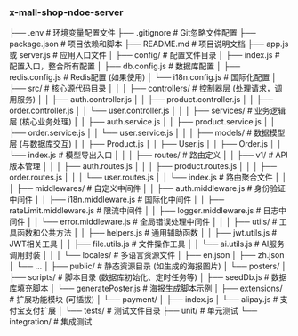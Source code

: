 ### x-mall-shop-ndoe-server
├── .env                          # 环境变量配置文件
├── .gitignore                    # Git忽略文件配置
├── package.json                  # 项目依赖和脚本
├── README.md                     # 项目说明文档
├── app.js 或 server.js           # 应用入口文件
│
├── config/                       # 配置文件目录
│   ├── index.js                  # 配置入口，整合所有配置
│   ├── db.config.js              # 数据库配置
│   ├── redis.config.js           # Redis配置 (如果使用)
│   └── i18n.config.js            # 国际化配置
│
├── src/                          # 核心源代码目录
│   │
│   ├── controllers/              # 控制器层 (处理请求，调用服务)
│   │   ├── auth.controller.js
│   │   ├── product.controller.js
│   │   ├── order.controller.js
│   │   └── user.controller.js
│   │
│   ├── services/                 # 业务逻辑层 (核心业务处理)
│   │   ├── auth.service.js
│   │   ├── product.service.js
│   │   ├── order.service.js
│   │   └── user.service.js
│   │
│   ├── models/                   # 数据模型层 (与数据库交互)
│   │   ├── Product.js
│   │   ├── User.js
│   │   ├── Order.js
│   │   └── index.js              # 模型导出入口
│   │
│   ├── routes/                   # 路由定义
│   │   ├── v1/                   # API版本管理
│   │   │   ├── auth.routes.js
│   │   │   ├── product.routes.js
│   │   │   ├── order.routes.js
│   │   │   └── user.routes.js
│   │   └── index.js              # 路由聚合文件
│   │
│   ├── middlewares/              # 自定义中间件
│   │   ├── auth.middleware.js    # 身份验证中间件
│   │   ├── i18n.middleware.js    # 国际化中间件
│   │   ├── rateLimit.middleware.js # 限流中间件
│   │   ├── logger.middleware.js  # 日志中间件
│   │   └── error.middleware.js   # 全局错误处理中间件
│   │
│   ├── utils/                    # 工具函数和公共方法
│   │   ├── helpers.js            # 通用辅助函数
│   │   ├── jwt.utils.js          # JWT相关工具
│   │   ├── file.utils.js         # 文件操作工具
│   │   └── ai.utils.js           # AI服务调用封装
│   │
│   └── locales/                  # 多语言资源文件
│       ├── en.json
│       ├── zh.json
│       └── ...
│
├── public/                       # 静态资源目录 (如生成的海报图片)
│   └── posters/
│
├── scripts/                      # 脚本目录 (数据库初始化、定时任务等)
│   ├── seedDb.js                 # 数据库填充脚本
│   └── generatePoster.js         # 海报生成脚本示例
│
├── extensions/                   # 扩展功能模块 (可插拔)
│   └── payment/
│       ├── index.js
│       └── alipay.js             # 支付宝支付扩展
│
└── tests/                        # 测试文件目录
├── unit/                     # 单元测试
└── integration/              # 集成测试